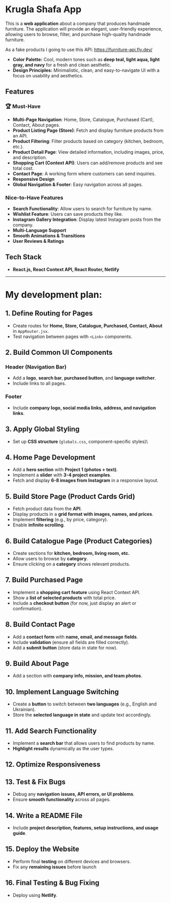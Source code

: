 # Krugla Shafa App

This is a **web application** about a company that produces handmade furniture. The application will provide an elegant, user-friendly experience, allowing users to browse, filter, and purchase high-quality handmade furniture.

 As a fake products I going to use this API:
<https://furniture-api.fly.dev/>

- **Color Palette:** Cool, modern tones such as **deep teal, light aqua, light gray, and navy** for a fresh and clean aesthetic.
- **Design Principles:** Minimalistic, clean, and easy-to-navigate UI with a focus on usability and aesthetics.

## Features

### 🏆 **Must-Have**

- **Multi-Page Navigation**: Home, Store, Catalogue, Purchased (Cart), Contact, About pages.
- **Product Listing Page (Store)**: Fetch and display furniture products from an API.
- **Product Filtering**: Filter products based on category (kitchen, bedroom, etc.).
- **Product Detail Page**: View detailed information, including images, price, and description.
- **Shopping Cart (Context API)**: Users can add/remove products and see total cost.
- **Contact Page**: A working form where customers can send inquiries.
- **Responsive Design**
- **Global Navigation & Footer**: Easy navigation across all pages.

### **Nice-to-Have Features**

- **Search Functionality**: Allow users to search for furniture by name.
- **Wishlist Feature**: Users can save products they like.
- **Instagram Gallery Integration**: Display latest Instagram posts from the company.
- **Multi-Language Support**
- **Smooth Animations & Transitions**
- **User Reviews & Ratings**

## Tech Stack

- **React.js, React Context API, React Router, Netlify**

---

# **My development plan:**

## 1. Define Routing for Pages

- Create routes for **Home, Store, Catalogue, Purchased, Contact, About** in `AppRouter.jsx`.
- Test navigation between pages with `<Link>` components.

## 2. Build Common UI Components

### Header (Navigation Bar)

- Add a **logo**, **search bar**, **purchased button**, and **language switcher**.
- Include links to all pages.

### Footer

- Include **company logo, social media links, address, and navigation links**.

## 3. Apply Global Styling

- Set up **CSS structure** (`globals.css`, component-specific styles)\

## 4. Home Page Development

- Add a **hero section** with **Project 1 (photos + text)**.
- Implement a **slider** with **3-4 project examples**.
- Fetch and display **6-8 images from Instagram** in a responsive layout.

## 5. Build Store Page (Product Cards Grid)

- Fetch product data from the **API**.
- Display products in a **grid format with images, names, and prices**.
- Implement **filtering** (e.g., by price, category).
- Enable **infinite scrolling**.

## 6. Build Catalogue Page (Product Categories)

- Create sections for **kitchen, bedroom, living room, etc.**
- Allow users to browse by **category**.
- Ensure clicking on a **category** shows relevant products.

## 7. Build Purchased Page

- Implement a **shopping cart feature** using React Context API.
- Show a **list of selected products** with total price.
- Include a **checkout button** (for now, just display an alert or confirmation).

## 8. Build Contact Page

- Add a **contact form** with **name, email, and message fields**.
- Include **validation** (ensure all fields are filled correctly).
- Add a **submit button** (store data in state for now).

## 9. Build About Page

- Add a section with **company info, mission, and team photos**.

## 10. Implement Language Switching

- Create a **button** to switch between **two languages** (e.g., English and Ukrainian).
- Store the **selected language in state** and update text accordingly.

## 11. Add Search Functionality

- Implement a **search bar** that allows users to find products by name.
- **Highlight results** dynamically as the user types.

## 12. Optimize Responsiveness

## 13. Test & Fix Bugs

- Debug any **navigation issues, API errors, or UI problems**.
- Ensure **smooth functionality** across all pages.

## 14. Write a README File

- Include **project description, features, setup instructions, and usage guide**.

## 15. Deploy the Website

- Perform final **testing** on different devices and browsers.
- Fix any **remaining issues** before launch

## 16. Final Testing & Bug Fixing

- Deploy using **Netlify**.

